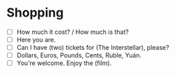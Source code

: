 # Shopping 

- [ ] How much it cost? / How much is that?
- [ ] Here you are.
- [ ] Can I have (two) tickets for (The Interstellar), please?
- [ ] Dollars, Euros, Pounds, Cents, Ruble, Yuán.
- [ ] You're welcome. Enjoy the (film).